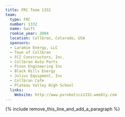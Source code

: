 ```yaml
---
title: FRC Team 1332
team:
  type: FRC
  number: 1332
  name: Swift
  rookie_year: 2004
  location: Collbran, Colorado, USA
  sponsors:
  - Laramie Energy, LLC
  - Town of Collbran
  - FCI Constructors, Inc.
  - Collbran Auto Parts
  - Pinon Engineering Inc
  - Black Hills Energy
  - Julius Equipment, Inc
  - Collbran Cafe
  - Plateau Valley High School
  links:
    Website: http://www.pvrobotics1332.weebly.com
---
```


{% include remove_this_line_and_add_a_paragraph %}